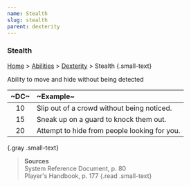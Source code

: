 ```yaml
---
name: Stealth
slug: stealth
parent: dexterity
---
```

### Stealth
[Home](dm-operations-center) > [Abilities](abilities) > [Dexterity](dexterity) > Stealth {.small-text}

Ability to move and hide without being detected

| ~DC~ | ~Example~                                    |
| :--: | :------------------------------------------- |
|  10  | Slip out of a crowd without being noticed.   |
|  15  | Sneak up on a guard to knock them out.       |
|  20  | Attempt to hide from people looking for you. |
{.gray .small-text}

> **Sources** <br/>
> System Reference Document, p. 80<br/>
> Player's Handbook, p. 177
{.read .small-text}

